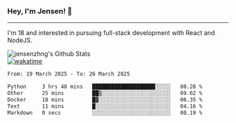 ### Hey, I'm Jensen! 👋

---

I'm 18 and interested in pursuing full-stack development with React and NodeJS.

![jensenzhng's Github Stats](https://github-readme-stats.vercel.app/api?username=jensenzhng&theme=dark&show_icons=true&count_private=true)
<br />
[![wakatime](https://wakatime.com/badge/user/cbfc263d-3611-4e36-8278-8fad45fe3f62.svg)](https://wakatime.com/@cbfc263d-3611-4e36-8278-8fad45fe3f62)

<!--START_SECTION:waka-->

```txt
From: 19 March 2025 - To: 26 March 2025

Python     3 hrs 48 mins   ████████████████████░░░░░   80.28 %
Other      25 mins         ██▒░░░░░░░░░░░░░░░░░░░░░░   09.02 %
Docker     18 mins         █▓░░░░░░░░░░░░░░░░░░░░░░░   06.35 %
Text       11 mins         █░░░░░░░░░░░░░░░░░░░░░░░░   04.16 %
Markdown   0 secs          ░░░░░░░░░░░░░░░░░░░░░░░░░   00.19 %
```

<!--END_SECTION:waka-->
